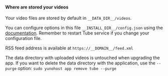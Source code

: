 #### Where are stored your videos

Your video files are stored by default in `__DATA_DIR__/videos`.

You can configure options in this file `__INSTALL_DIR__/config.json` using the [documentation](https://git.mills.io/prologic/tube#configuration). Remember to restart Tube service if you change your configuration file.

RSS feed address is available at `https://__DOMAIN__/feed.xml`

The data directory with uploaded videos is untouched when upgrading the app. If you want to delete the data directory with the application, use the `--purge` option: `sudo yunohost app remove tube --purge`

